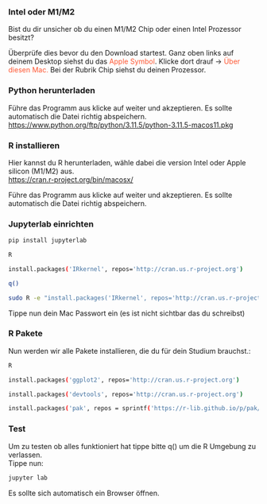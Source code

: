 ### Intel oder M1/M2
Bist du dir unsicher ob du einen M1/M2 Chip oder einen Intel Prozessor besitzt? 

Überprüfe dies bevor du den Download startest. Ganz oben links auf deinem Desktop siehst du das <span style="color: #FF5733">Apple Symbol</span>. Klicke dort drauf -> <span style="color: #FF5733">Über diesen Mac.</span> Bei der Rubrik Chip siehst du deinen Prozessor.


### Python herunterladen

Führe das Programm aus klicke auf weiter und akzeptieren. Es sollte automatisch die Datei richtig abspeichern.<br>
https://www.python.org/ftp/python/3.11.5/python-3.11.5-macos11.pkg

### R installieren
Hier kannst du R herunterladen, wähle dabei die version Intel oder Apple silicon (M1/M2) aus.<br>
https://cran.r-project.org/bin/macosx/<br>

Führe das Programm aus klicke auf weiter und akzeptieren. Es sollte automatisch die Datei richtig abspeichern.


### Jupyterlab einrichten
```bash
pip install jupyterlab
```
```bash
R
```
```bash
install.packages('IRkernel', repos='http://cran.us.r-project.org')
```

```bash
q()
```
```bash
sudo R -e "install.packages('IRkernel', repos='http://cran.us.r-project.org')"
```
Tippe nun dein Mac Passwort ein (es ist nicht sichtbar das du schreibst)


### R Pakete 
Nun werden wir alle Pakete installieren, die du für dein Studium brauchst.:

```bash
R
```
```bash
install.packages('ggplot2', repos='http://cran.us.r-project.org')
```
```bash
install.packages('devtools', repos='http://cran.us.r-project.org')
```
```bash
install.packages('pak', repos = sprintf('https://r-lib.github.io/p/pak/stable/%s/%s/%s', .Platform$pkgType, R.Version()$os, R.Version()$arch), clean = TRUE)
```


### Test
Um zu testen ob alles funktioniert hat tippe bitte q() um die R Umgebung zu verlassen.<br>
Tippe nun:
```bash
jupyter lab
```

Es sollte sich automatisch ein Browser öffnen.